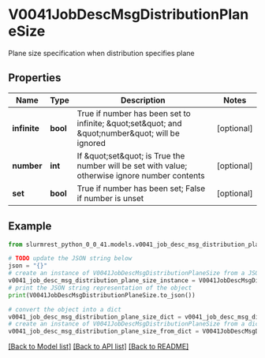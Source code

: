 # V0041JobDescMsgDistributionPlaneSize

Plane size specification when distribution specifies plane

## Properties

Name | Type | Description | Notes
------------ | ------------- | ------------- | -------------
**infinite** | **bool** | True if number has been set to infinite; \&quot;set\&quot; and \&quot;number\&quot; will be ignored | [optional] 
**number** | **int** | If \&quot;set\&quot; is True the number will be set with value; otherwise ignore number contents | [optional] 
**set** | **bool** | True if number has been set; False if number is unset | [optional] 

## Example

```python
from slurmrest_python_0_0_41.models.v0041_job_desc_msg_distribution_plane_size import V0041JobDescMsgDistributionPlaneSize

# TODO update the JSON string below
json = "{}"
# create an instance of V0041JobDescMsgDistributionPlaneSize from a JSON string
v0041_job_desc_msg_distribution_plane_size_instance = V0041JobDescMsgDistributionPlaneSize.from_json(json)
# print the JSON string representation of the object
print(V0041JobDescMsgDistributionPlaneSize.to_json())

# convert the object into a dict
v0041_job_desc_msg_distribution_plane_size_dict = v0041_job_desc_msg_distribution_plane_size_instance.to_dict()
# create an instance of V0041JobDescMsgDistributionPlaneSize from a dict
v0041_job_desc_msg_distribution_plane_size_from_dict = V0041JobDescMsgDistributionPlaneSize.from_dict(v0041_job_desc_msg_distribution_plane_size_dict)
```
[[Back to Model list]](../README.md#documentation-for-models) [[Back to API list]](../README.md#documentation-for-api-endpoints) [[Back to README]](../README.md)


